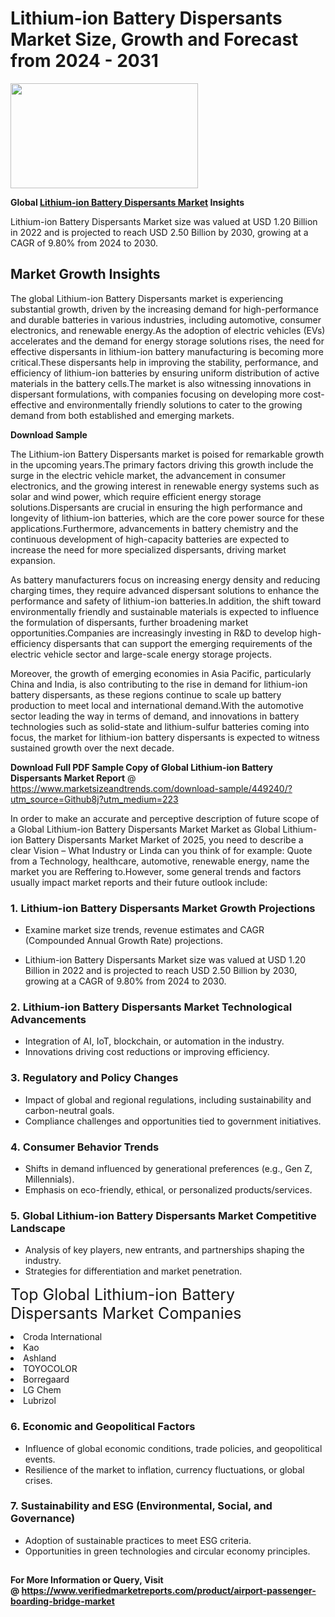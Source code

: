 <H1>Lithium-ion Battery Dispersants Market Size, Growth and Forecast from 2024 - 2031</H1><img class="aligncenter size-medium wp-image-584254" src="https://thirdeyenews.in/wp-content/uploads/2024/09/Global-Market-Research-300x168.jpeg" alt="" width="300" height="168" /><p><strong>Global&nbsp;<a href="https://www.marketsizeandtrends.com/download-sample/449240/?utm_source=Github8j?utm_medium=223">Lithium-ion Battery Dispersants Market</a> Insights</strong></p><p>Lithium-ion Battery Dispersants Market size was valued at USD 1.20 Billion in 2022 and is projected to reach USD 2.50 Billion by 2030, growing at a CAGR of 9.80% from 2024 to 2030.</p><p><h2>Market Growth Insights</h2> <p>The global Lithium-ion Battery Dispersants market is experiencing substantial growth, driven by the increasing demand for high-performance and durable batteries in various industries, including automotive, consumer electronics, and renewable energy.As the adoption of electric vehicles (EVs) accelerates and the demand for energy storage solutions rises, the need for effective dispersants in lithium-ion battery manufacturing is becoming more critical.These dispersants help in improving the stability, performance, and efficiency of lithium-ion batteries by ensuring uniform distribution of active materials in the battery cells.The market is also witnessing innovations in dispersant formulations, with companies focusing on developing more cost-effective and environmentally friendly solutions to cater to the growing demand from both established and emerging markets.</p> <p><strong>Download Sample</strong></p> <p>The Lithium-ion Battery Dispersants market is poised for remarkable growth in the upcoming years.The primary factors driving this growth include the surge in the electric vehicle market, the advancement in consumer electronics, and the growing interest in renewable energy systems such as solar and wind power, which require efficient energy storage solutions.Dispersants are crucial in ensuring the high performance and longevity of lithium-ion batteries, which are the core power source for these applications.Furthermore, advancements in battery chemistry and the continuous development of high-capacity batteries are expected to increase the need for more specialized dispersants, driving market expansion.</p> <p>As battery manufacturers focus on increasing energy density and reducing charging times, they require advanced dispersant solutions to enhance the performance and safety of lithium-ion batteries.In addition, the shift toward environmentally friendly and sustainable materials is expected to influence the formulation of dispersants, further broadening market opportunities.Companies are increasingly investing in R&D to develop high-efficiency dispersants that can support the emerging requirements of the electric vehicle sector and large-scale energy storage projects.</p> <p>Moreover, the growth of emerging economies in Asia Pacific, particularly China and India, is also contributing to the rise in demand for lithium-ion battery dispersants, as these regions continue to scale up battery production to meet local and international demand.With the automotive sector leading the way in terms of demand, and innovations in battery technologies such as solid-state and lithium-sulfur batteries coming into focus, the market for lithium-ion battery dispersants is expected to witness sustained growth over the next decade.</p> <p><span class=""><strong>Download Full PDF Sample Copy of Global Lithium-ion Battery Dispersants Market Report</strong> @ <a href="https://www.marketsizeandtrends.com/download-sample/449240/?utm_source=Github8j?utm_medium=223" target="_blank">https://www.marketsizeandtrends.com/download-sample/449240/?utm_source=Github8j?utm_medium=223</a></span></p><p>In order to make an accurate and perceptive description of future scope of a Global&nbsp;Lithium-ion Battery Dispersants Market Market as Global&nbsp;Lithium-ion Battery Dispersants Market Market of 2025, you need to describe a clear Vision &ndash; What Industry or Linda can you think of for example: Quote from a Technology, healthcare, automotive, renewable energy, name the market you are Reffering to.However, some general trends and factors usually impact market reports and their future outlook include:</p><h3>1.&nbsp;<strong>Lithium-ion Battery Dispersants Market Growth Projections</strong></h3><ul><li>Examine market size trends, revenue estimates and CAGR (Compounded Annual Growth Rate) projections.</li><li><p>Lithium-ion Battery Dispersants Market size was valued at USD 1.20 Billion in 2022 and is projected to reach USD 2.50 Billion by 2030, growing at a CAGR of 9.80% from 2024 to 2030.</p></li></ul><h3>2.&nbsp;<strong>Lithium-ion Battery Dispersants Market Technological Advancements</strong></h3><ul><li>Integration of AI, IoT, blockchain, or automation in the industry.</li><li>Innovations driving cost reductions or improving efficiency.</li></ul><h3>3.&nbsp;<strong>Regulatory and Policy Changes</strong></h3><ul><li>Impact of global and regional regulations, including sustainability and carbon-neutral goals.</li><li>Compliance challenges and opportunities tied to government initiatives.</li></ul><h3>4.&nbsp;<strong>Consumer Behavior Trends</strong></h3><ul><li>Shifts in demand influenced by generational preferences (e.g., Gen Z, Millennials).</li><li>Emphasis on eco-friendly, ethical, or personalized products/services.</li></ul><h3>5.&nbsp;<strong>Global Lithium-ion Battery Dispersants Market Competitive Landscape</strong></h3><ul><li>Analysis of key players, new entrants, and partnerships shaping the industry.</li><li>Strategies for differentiation and market penetration.</li></ul><p data-pm-slice="1 1 []"><span style="color: inherit; font-family: inherit; font-size: 25px;">Top Global Lithium-ion Battery Dispersants Market Companies</span></p><div class="" data-test-id=""><p><li>Croda International</li><li> Kao</li><li> Ashland</li><li> TOYOCOLOR</li><li> Borregaard</li><li> LG Chem</li><li> Lubrizol</li></p></div><h3>6.&nbsp;<strong>Economic and Geopolitical Factors</strong></h3><ul><li>Influence of global economic conditions, trade policies, and geopolitical events.</li><li>Resilience of the market to inflation, currency fluctuations, or global crises.</li></ul><h3>7.&nbsp;<strong>Sustainability and ESG (Environmental, Social, and Governance)</strong></h3><ul><li>Adoption of sustainable practices to meet ESG criteria.</li><li>Opportunities in green technologies and circular economy principles.</li></ul><h2><strong style="font-size: 14px;">For More Information or Query, Visit @&nbsp;</strong><a style="background-color: #ffffff; font-size: 14px;" href="https://www.marketsizeandtrends.com/report/lithium-ion-battery-dispersants-market/" target="_blank">https://www.verifiedmarketreports.com/product/airport-passenger-boarding-bridge-market</a></h2>